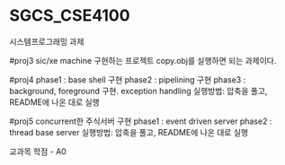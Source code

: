 # SGCS_CSE4100
시스템프로그래밍 과제

#proj3
sic/xe machine 구현하는 프로젝트
copy.obj를 실행하면 되는 과제이다.

#proj4
phase1 : base shell 구현
phase2 : pipelining 구현
phase3 : background, foreground 구현. exception handling
실행방법: 압축을 풀고, README에 나온 대로 실행

#proj5
concurrent한 주식서버 구현
phase1 : event driven server
phase2 : thread base server
실행방법: 압축을 풀고, README에 나온 대로 실행

교과목 학점 - A0

